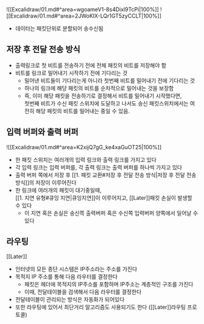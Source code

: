 ![[Excalidraw/01.md#^area=wgoameV1-8s4Dixl9TcPi|100%]]
![[Excalidraw/01.md#^area=2JWoKIX-LQr1GT5zyCCLT|100%]]
- 데이터는 패킷단위로 분할되어 송수신됨

## 저장 후 전달 전송 방식

- 출력링크로 첫 비트를 전송하기 전에 전체 패킷의 비트를 저장해야 함
- 비트를 링크로 밀어내기 시작하기 전에 기다리는 것
	- 밀어낸 비트들이 기다리는게 아니라 첫번째 비트를 밀어내기 전에 기다리는 것
	- 하나의 링크에 해당 패킷의 비트를 순차적으로 밀어내는 것을 보장함
	- 즉, 이미 해당 패킷을 전송하기로 결정해서 비트를 밀어내기 시작했다면,<br>첫번째 비트가 수신 패킷 스위치에 도달하고 나서도 송신 패킷스위치에서는 여전히 해당 패킷의 비트를 밀어내는 중일 수 있음.


## 입력 버퍼와 출력 버퍼
![[Excalidraw/01.md#^area=K2xijQ7gG_ke4xaGuOT25|100%]]
- 한 패킷 스위치는 여러개의 입력 링크와 출력 링크를 가지고 있다
- 각 입력 링크는 입력 버퍼를, 각 출력 링크는 출력 버퍼를 하나씩 가지고 있다
- 출력 버퍼 쪽에서 저장 후 [[1. 패킷 교환#저장 후 전달 전송 방식|저장 후 전달 전송 방식]]의 저장이 이루어진다
- 한 링크에 여러개의 패킷이 대기중일때,<br>[[1. 지연 유형#큐잉 지연|큐잉지연]]이 이루어지고, [[Later]]패킷 손실이 발생할 수 있다
	- 이 지연 혹은 손실은 송신쯕 출력버퍼 혹은 수신쪽 입력버퍼 양쪽에서 일어날 수 있다


## 라우팅

[[Later]]
- 인터넷의 모든 종단 시스템은 IP주소라는 주소를 가진다
- 목적지 IP 주소를 통해 다음 라우터를 결정한다
	- 패킷은 헤더에 목적지의 IP주소를 포함하며 IP주소는 계층적인 구조를 가진다
	- 이때, 전달테이블을 검색해서 다음 라우터를 결정한다
- 전달테이블이 관리되는 방식은 자동화가 되어있다
- 또한 라우팅에 있어서 최단거리 알고리즘도 사용되기도 한다 ([[Later]]라우팅 프로토콜)